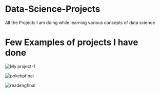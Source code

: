 # Data-Science-Projects
All the Projects I am doing while learning various concepts of data science


# Few Examples of projects I have done


![My project-1](https://user-images.githubusercontent.com/97830217/188099336-080328b6-769c-4f1e-91d8-a093dcb6397a.jpg)




![pokehpfinal](https://user-images.githubusercontent.com/97830217/179274253-4ecf744c-c0d9-481d-8a11-0a98e4b1df17.jpg)



![readengfinal](https://user-images.githubusercontent.com/97830217/179274296-2367157e-4440-422b-b47f-5d23baf58067.jpg)
